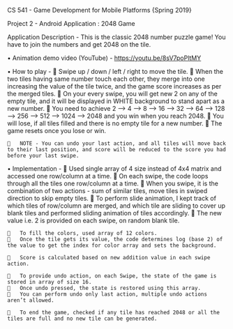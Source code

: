 CS 541 - Game Development for Mobile Platforms {Spring 2019}

Project 2 - Android Application  : 2048 Game


Application Description -	This is the classic 2048 number puzzle game!	You have to join the numbers and get 2048 on the tile.

•	Animation demo video (YouTube) - https://youtu.be/8sV7poPltMY

•	How to play - 
		Swipe up / down / left / right to move the tile. 
		When the two tiles having same number touch each other, they merge into one increasing the value of the tile twice, and the game score increases as per the merged tiles.
		On your every swipe, you will get new 2 on any of the empty tile, and it will be displayed in WHITE background to stand apart as a new number.
		You need to achieve 2 --> 4 --> 8 --> 16 --> 32 --> 64 --> 128 --> 256 --> 512 --> 1024 --> 2048 and you win when you reach 2048.
		You will lose, if all tiles filled and there is no empty tile for a new number.
		The game resets once you lose or win.

		NOTE - You can undo your last action, and all tiles will move back to their last position, and score will be reduced to the score you had before your last swipe.


•	Implementation - 
		Used single array of 4 size instead of 4x4 matrix and accessed one row/column at a time.
		On each swipe, the code loops through all the tiles one row/column at a time.
		When you swipe, it is the combination of two actions - sum of similar tiles, move tiles in swiped direction to skip empty tiles.
		To perform slide animation, I kept track of which tiles of row/column are merged, and which tile are sliding to cover up blank tiles and performed sliding animation of tiles accordingly.
		The new value i.e. 2 is provided on each swipe, on random blank tile. 

		To fill the colors, used array of 12 colors.
		Once the tile gets its value, the code determines log (base 2) of the value to get the index for color array and sets the background.

		Score is calculated based on new addition value in each swipe action.

		To provide undo action, on each Swipe, the state of the game is stored in array of size 16.
		Once undo pressed, the state is restored using this array.
		You can perform undo only last action, multiple undo actions aren’t allowed.

		To end the game, checked if any tile has reached 2048 or all the tiles are full and no new tile can be generated.